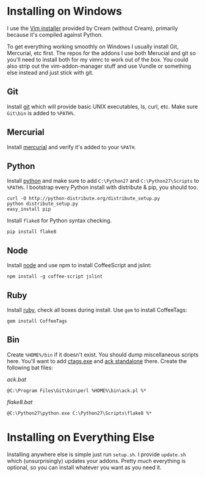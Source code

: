Installing on Windows
=====================
I use the [Vim installer](http://sourceforge.net/projects/cream/files/Vim) provided by Cream (without Cream), primarily because it's compiled against Python.

To get everything working smoothly on Windows I usually install Git, Mercurial, etc first. The repos for the addons I use both Merucial and git so you'll need to install both for my vimrc to work out of the box. You could also strip out the vim-addon-manager stuff and use Vundle or something else instead and just stick with git.


Git
---
Install [git](http://code.google.com/p/msysgit/downloads/list?can=3) which will provide basic UNIX executables, ls, curl, etc. Make sure `Git\bin` is added to `%PATH%`.


Mercurial
---------
Install [mercurial](http://mercurial.selenic.com/downloads/) and verify it's added to your `%PATH`.


Python
------
Install [python](http://python.org/download/releases/2.7.2/) and make sure to add `C:\Python27` and `C:\Python27\Scripts` to `%PATH%`. I bootstrap every Python install with distribute & pip, you should too.

    curl -O http://python-distribute.org/distribute_setup.py
    python distribute_setup.py
    easy_install pip

Install `flake8` for Python syntax checking.

    pip install flake8


Node
----
Install [node](http://nodejs.org/#download) and use npm to install CoffeeScript and jslint:

    npm install -g coffee-script jslint


Ruby
----
Install [ruby](http://rubyinstaller.org/), check all boxes during install. Use `gem` to install CoffeeTags:

    gem install CoffeeTags


Bin
----------
Create `%HOME%/bin` if it doesn't exist. You should dump miscellaneous scripts here. You'll want to add [ctags.exe](http://prdownloads.sourceforge.net/ctags/ctags58.zip) and [ack standalone](http://betterthangrep.com/ack-standalone) there. Create the following bat files:

*ack.bat*

    @C:\Program Files\Git\bin\perl %HOME%\bin\ack.pl %*

*flake8.bat*

    @C:\Python27\python.exe C:\Python27\Scripts\flake8 %*


Installing on Everything Else
=============================
Installing anywhere else is simple just run `setup.sh`. I provide `update.sh` which (unsurprisingly) updates your addons. Pretty much everything is optional, so you can install whatever you want as you need it.

